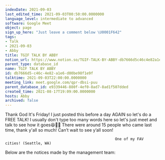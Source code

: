 ```yaml
---
indexDate: 2021-09-03
last_edited_time: 2021-09-03T00:50:00.0000000
language_level: intermediate to advanced
software: Google Meet
object: page
sign_up_here: "Just leave a comment below \U0001F642"
tags:
- Talk
- 2021-09-03
- Abby
title: TGIF TALK BY ABBY
notion_url: https://www.notion.so/TGIF-TALK-BY-ABBY-db7666d5c46c4e82a1e6d00be98f1e9f
parent_type: database_id
name: TGIF TALK BY ABBY
id: db7666d5-c46c-4e82-a1e6-d00be98f1e9f
talktime: 2021-09-03T22:00:00.0000000
meeting_link: meet.google.com/qpr-dbsi-puu
parent_database_id: e9339446-880f-4ef0-8ad7-8ad1f507dded
created_time: 2021-08-17T19:09:00.0000000
hosts: Abby
archived: false
---
```


Thank God It's Friday! I just posted this before a day AGAIN so let's do a FREE TALK!
I usually don't type too many words here so let's just meet and talk to see how it goes😆👍🏻
There were around 15 people who came last time, thank y'all so much!
Can’t wait to see y’all soon!




                                                      One of my FAV cities! (Seattle, WA)







Below are the notices made by the management team: 



